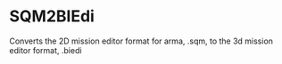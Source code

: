 SQM2BIEdi
=========

Converts the 2D mission editor format for arma, .sqm, to the 3d mission editor format, .biedi